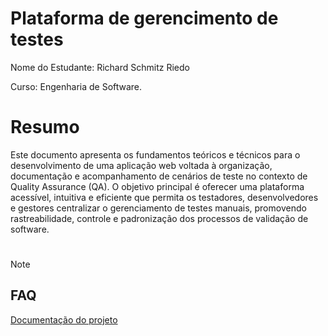 # Plataforma de gerencimento de testes

Nome do Estudante: Richard Schmitz Riedo

Curso: Engenharia de Software.

# Resumo

Este documento apresenta os fundamentos teóricos e técnicos para o desenvolvimento de uma aplicação web voltada à organização, documentação e acompanhamento de cenários de teste no contexto de Quality Assurance (QA).
O objetivo principal é oferecer uma plataforma acessível, intuitiva e eficiente que permita os testadores, desenvolvedores e gestores centralizar o gerenciamento de testes manuais, promovendo rastreabilidade, controle e padronização dos processos de validação de software.

#

> [!Note]
> ## FAQ
> [Documentação do projeto](https://github.com/Sommellier/Gerenciamento-de-teste/wiki)
